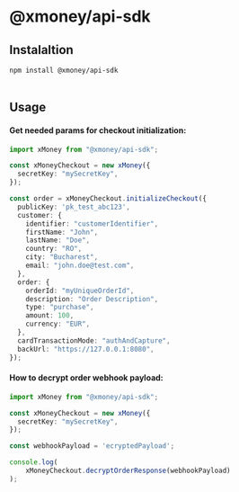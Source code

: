 # @xmoney/api-sdk

## Instalaltion

`npm install @xmoney/api-sdk`
<br />
<br />

## Usage

#### Get needed params for checkout initialization:
```typescript
import xMoney from "@xmoney/api-sdk";

const xMoneyCheckout = new xMoney({
  secretKey: "mySecretKey",
});

const order = xMoneyCheckout.initializeCheckout({
  publicKey: 'pk_test_abc123',
  customer: {
    identifier: "customerIdentifier",
    firstName: "John",
    lastName: "Doe",
    country: "RO",
    city: "Bucharest",
    email: "john.doe@test.com",
  },
  order: {
    orderId: "myUniqueOrderId",
    description: "Order Description",
    type: "purchase",
    amount: 100,
    currency: "EUR",
  },
  cardTransactionMode: "authAndCapture",
  backUrl: "https://127.0.0.1:8080",
});
```

#### How to decrypt order webhook payload:
```typescript
import xMoney from "@xmoney/api-sdk";

const xMoneyCheckout = new xMoney({
  secretKey: "mySecretKey",
});

const webhookPayload = 'ecryptedPayload'; 

console.log(
    xMoneyCheckout.decryptOrderResponse(webhookPayload)
);
```


